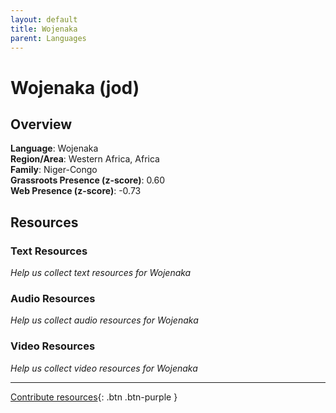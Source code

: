 ```yaml
---
layout: default
title: Wojenaka
parent: Languages
---
```


# Wojenaka (jod)

## Overview

**Language**: Wojenaka  
**Region/Area**: Western Africa, Africa  
**Family**: Niger-Congo  
**Grassroots Presence (z-score)**: 0.60  
**Web Presence (z-score)**: -0.73  

## Resources

### Text Resources
*Help us collect text resources for Wojenaka*

### Audio Resources
*Help us collect audio resources for Wojenaka*

### Video Resources
*Help us collect video resources for Wojenaka*

---

[Contribute resources](https://forms.office.com/e/1SfLJx3u1r){: .btn .btn-purple }
